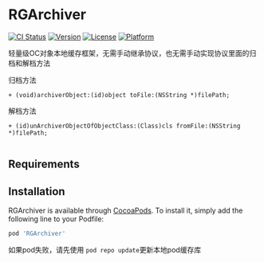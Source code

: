 # RGArchiver

[![CI Status](https://img.shields.io/travis/18607304107@163.com/RGArchiver.svg?style=flat)](https://travis-ci.org/18607304107@163.com/RGArchiver)
[![Version](https://img.shields.io/cocoapods/v/RGArchiver.svg?style=flat)](https://cocoapods.org/pods/RGArchiver)
[![License](https://img.shields.io/cocoapods/l/RGArchiver.svg?style=flat)](https://cocoapods.org/pods/RGArchiver)
[![Platform](https://img.shields.io/cocoapods/p/RGArchiver.svg?style=flat)](https://cocoapods.org/pods/RGArchiver)


轻量级OC对象本地缓存框架，无需手动继承<NSCoding>协议，也无需手动实现<NSCoding>协议里面的归档和解档方法

归档方法
```
+ (void)archiverObject:(id)object toFile:(NSString *)filePath;

```
解档方法

```
+ (id)unArchiverObjectOfObjectClass:(Class)cls fromFile:(NSString *)filePath;
                           
```

## Requirements

## Installation

RGArchiver is available through [CocoaPods](https://cocoapods.org). To install
it, simply add the following line to your Podfile:

```ruby
pod 'RGArchiver'
```

如果pod失败，请先使用 `pod repo update`更新本地pod缓存库


